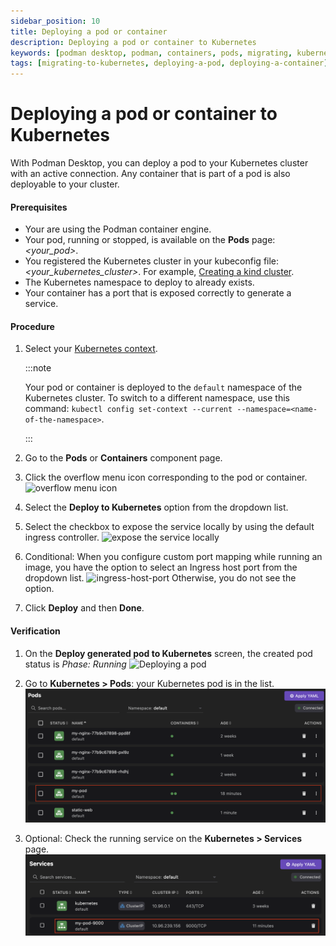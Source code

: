 ```yaml
---
sidebar_position: 10
title: Deploying a pod or container
description: Deploying a pod or container to Kubernetes
keywords: [podman desktop, podman, containers, pods, migrating, kubernetes]
tags: [migrating-to-kubernetes, deploying-a-pod, deploying-a-container]
---
```


# Deploying a pod or container to Kubernetes

With Podman Desktop, you can deploy a pod to your Kubernetes cluster with an active connection. Any container that is part of a pod is also deployable to your cluster.

#### Prerequisites

- Your are using the Podman container engine.
- Your pod, running or stopped, is available on the **Pods** page: _&lt;your_pod&gt;_.
- You registered the Kubernetes cluster in your kubeconfig file: _&lt;your_kubernetes_cluster&gt;_. For example, [Creating a kind cluster](/docs/kind/creating-a-kind-cluster).
- The Kubernetes namespace to deploy to already exists.
- Your container has a port that is exposed correctly to generate a service.

#### Procedure

1. Select your [Kubernetes context](/docs/kubernetes/viewing-and-selecting-current-kubernetes-context).

   :::note

   Your pod or container is deployed to the `default` namespace of the Kubernetes cluster. To switch to a different namespace, use this command: `kubectl config set-context --current --namespace=<name-of-the-namespace>`.

   :::

1. Go to the **Pods** or **Containers** component page.
1. Click the overflow menu icon corresponding to the pod or container.
   ![overflow menu icon](img/overflow-menu-icon.png)
1. Select the **Deploy to Kubernetes** option from the dropdown list.
1. Select the checkbox to expose the service locally by using the default ingress controller.
   ![expose the service locally](img/expose-the-service-locally.png)
1. Conditional: When you configure custom port mapping while running an image, you have the option to select an Ingress host port from the dropdown list.
   ![ingress-host-port](img/ingress-host-port.png)
   Otherwise, you do not see the option.

1. Click **Deploy** and then **Done**.

#### Verification

1. On the **Deploy generated pod to Kubernetes** screen, the created pod status is _Phase: Running_
   ![Deploying a pod](img/deploying-a-pod.png)

1. Go to **Kubernetes > Pods**: your Kubernetes pod is in the list.
   ![kube pod in the list](img/kube-pod-in-the-list.png)

1. Optional: Check the running service on the **Kubernetes > Services** page.
   ![running service](img/running-service.png)
